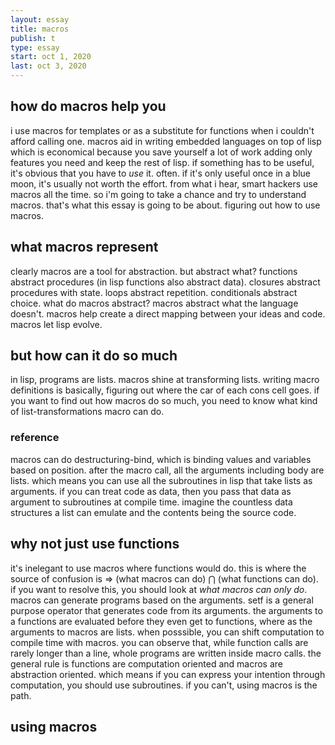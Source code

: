 ```yaml
---
layout: essay
title: macros
publish: t
type: essay
start: oct 1, 2020
last: oct 3, 2020
---
```


## how do macros help you
i use macros for templates or as a substitute for functions when i couldn't afford calling one.
macros aid in writing embedded languages on top of lisp which is economical because you save yourself a lot of work adding only features you need and keep the rest of lisp.
if something has to be useful, it's obvious that you have to _use_ it. often.
if it's only useful once in a blue moon, it's usually not worth the effort.
from what i hear, smart hackers use macros all the time.
so i'm going to take a chance and try to understand macros.
that's what this essay is going to be about.
figuring out how to use macros.

## what macros represent
clearly macros are a tool for abstraction.
but abstract what?
functions abstract procedures
(in lisp functions also abstract data).
closures abstract procedures with state.
loops abstract repetition.
conditionals abstract choice.
what do macros abstract?
macros abstract what the language doesn't.
macros help create a direct mapping between your ideas and code.
macros let lisp evolve.

## but how can it do so much
in lisp, programs are lists.
macros shine at transforming lists.
writing macro definitions is basically, figuring out where the car of each cons cell goes.
if you want to find out how macros do so much, you need to know what kind of list-transformations macro can do.
### reference
macros can do destructuring-bind, which is binding values and variables based on position.
after the macro call, all the arguments including body are lists.
which means you can use all the subroutines in lisp that take lists as arguments.
if you can treat code as data, then you pass that data as argument to subroutines at compile time.
imagine the countless data structures a list can emulate and the contents being the source code.

## why not just use functions
it's inelegant to use macros where functions would do.
this is where the source of confusion is => (what macros can do) ⋂ (what functions can do).
if you want to resolve this, you should look at _what macros can only do_.
macros can generate programs based on the arguments.
setf is a general purpose operator that generates code from its arguments.
the arguments to a functions are evaluated before they even get to functions, where as the arguments to macros are lists.
when posssible, you can shift computation to compile time with macros.
you can observe that, while function calls are rarely longer than a line, whole programs are written inside macro calls.
the general rule is functions are computation oriented and macros are abstraction oriented.
which means if you can express your intention through computation, you should use subroutines.
if you can't, using macros is the path.

## using macros
